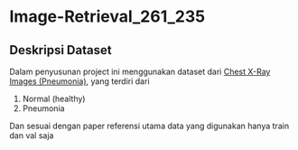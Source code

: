 # Image-Retrieval_261_235

## Deskripsi Dataset 
Dalam penyusunan project ini menggunakan dataset dari [Chest X-Ray Images (Pneumonia)](https://www.kaggle.com/paultimothymooney/chest-xray-pneumonia), yang terdiri dari
1. Normal (healthy)
2. Pneumonia

Dan sesuai dengan paper referensi utama data yang digunakan hanya train dan val saja
